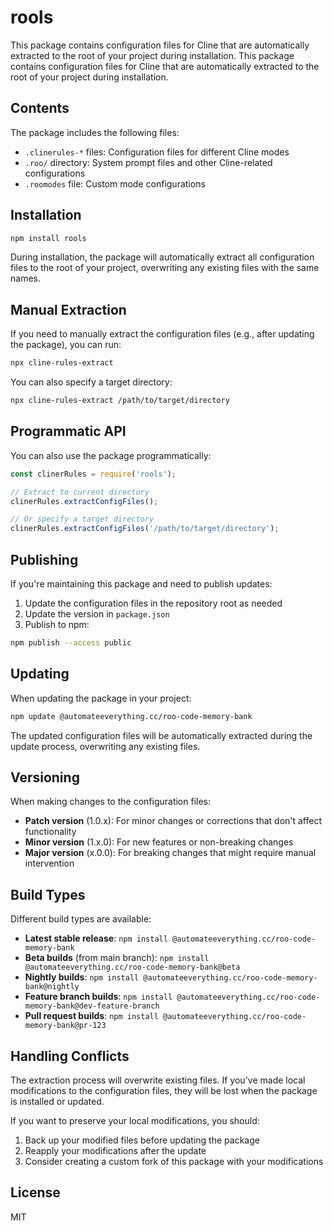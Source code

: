 # rools
This package contains configuration files for Cline that are automatically extracted to the root of your project during installation.
This package contains configuration files for Cline that are automatically extracted to the root of your project during installation.

## Contents

The package includes the following files:
- `.clinerules-*` files: Configuration files for different Cline modes
- `.roo/` directory: System prompt files and other Cline-related configurations
- `.roomodes` file: Custom mode configurations

## Installation

```bash
npm install rools
```

During installation, the package will automatically extract all configuration files to the root of your project, overwriting any existing files with the same names.

## Manual Extraction

If you need to manually extract the configuration files (e.g., after updating the package), you can run:

```bash
npx cline-rules-extract
```

You can also specify a target directory:

```bash
npx cline-rules-extract /path/to/target/directory
```

## Programmatic API

You can also use the package programmatically:

```javascript
const clinerRules = require('rools');

// Extract to current directory
clinerRules.extractConfigFiles();

// Or specify a target directory
clinerRules.extractConfigFiles('/path/to/target/directory');
```

## Publishing

If you're maintaining this package and need to publish updates:

1. Update the configuration files in the repository root as needed
2. Update the version in `package.json`
3. Publish to npm:

```bash
npm publish --access public
```

## Updating

When updating the package in your project:

```bash
npm update @automateeverything.cc/roo-code-memory-bank
```

The updated configuration files will be automatically extracted during the update process, overwriting any existing files.

## Versioning

When making changes to the configuration files:

- **Patch version** (1.0.x): For minor changes or corrections that don't affect functionality
- **Minor version** (1.x.0): For new features or non-breaking changes
- **Major version** (x.0.0): For breaking changes that might require manual intervention

## Build Types

Different build types are available:

- **Latest stable release**: `npm install @automateeverything.cc/roo-code-memory-bank`
- **Beta builds** (from main branch): `npm install @automateeverything.cc/roo-code-memory-bank@beta`
- **Nightly builds**: `npm install @automateeverything.cc/roo-code-memory-bank@nightly`
- **Feature branch builds**: `npm install @automateeverything.cc/roo-code-memory-bank@dev-feature-branch`
- **Pull request builds**: `npm install @automateeverything.cc/roo-code-memory-bank@pr-123`

## Handling Conflicts

The extraction process will overwrite existing files. If you've made local modifications to the configuration files, they will be lost when the package is installed or updated.

If you want to preserve your local modifications, you should:
1. Back up your modified files before updating the package
2. Reapply your modifications after the update
3. Consider creating a custom fork of this package with your modifications

## License

MIT